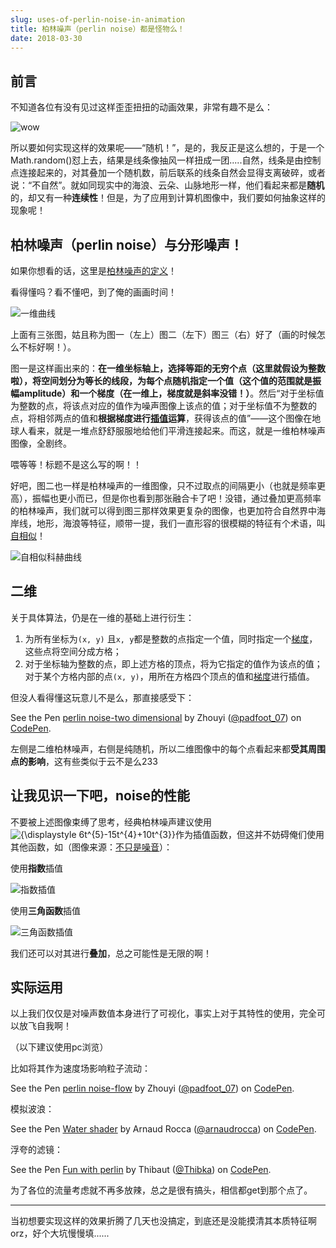 ```yaml
---
slug: uses-of-perlin-noise-in-animation
title: 柏林噪声（perlin noise）都是怪物么！
date: 2018-03-30
---
```


## 前言

不知道各位有没有见过这样歪歪扭扭的动画效果，非常有趣不是么：

![wow](https://p3zihuryc.bkt.clouddn.com/blogImg/twisted_line.gif)

所以要如何实现这样的效果呢——“随机！”，是的，我反正是这么想的，于是一个Math.random()怼上去，结果是线条像抽风一样扭成一团.....自然，线条是由控制点连接起来的，对其叠加一个随机数，前后联系的线条自然会显得支离破碎，或者说：“不自然”。就如同现实中的海浪、云朵、山脉地形一样，他们看起来都是**随机**的，却又有一种**连续性**！但是，为了应用到计算机图像中，我们要如何抽象这样的现象呢！

## 柏林噪声（perlin noise）与分形噪声！

如果你想看的话，这里是[柏林噪声的定义](https://zh.wikipedia.org/wiki/Perlin%E5%99%AA%E5%A3%B0)！

看得懂吗？看不懂吧，到了俺的画画时间！

![一维曲线](https://hukua-blog.oss-cn-beijing.aliyuncs.com/markdown-imgs/%E4%B8%80%E7%BB%B4%E6%9B%B2%E7%BA%BF.png)

上面有三张图，姑且称为图一（左上）图二（左下）图三（右）好了（画的时候怎么不标好啊！）。

图一是这样画出来的：**在一维坐标轴上，选择等距的无穷个点（这里就假设为整数啦），将空间划分为等长的线段，为每个点随机指定一个值（这个值的范围就是振幅amplitude）和一个梯度（在一维上，梯度就是斜率没错！）**。然后“对于坐标值为整数的点，将该点对应的值作为噪声图像上该点的值；对于坐标值不为整数的点，将相邻两点的值和**根据梯度进行[插值](https://zh.wikipedia.org/wiki/%E6%8F%92%E5%80%BC)运算**，获得该点的值”——这个图像在地球人看来，就是一堆点舒舒服服地给他们平滑连接起来。而这，就是一维柏林噪声图像，全剧终。

喂等等！标题不是这么写的啊！！

好吧，图二也一样是柏林噪声的一维图像，只不过取点的间隔更小（也就是频率更高），振幅也更小而已，但是你也看到那张融合卡了吧！没错，通过叠加更高频率的柏林噪声，我们就可以得到图三那样效果更复杂的图像，也更加符合自然界中海岸线，地形，海浪等特征，顺带一提，我们一直形容的很模糊的特征有个术语，叫[自相似](https://zh.wikipedia.org/wiki/%E8%87%AA%E7%9B%B8%E4%BC%BC)！

![自相似科赫曲线](https://upload.wikimedia.org/wikipedia/commons/6/65/Kochsim.gif)

## 二维

关于具体算法，仍是在一维的基础上进行衍生：

1. 为所有坐标为`(x, y)` 且`x, y`都是整数的点指定一个值，同时指定一个[梯度](https://zh.wikipedia.org/wiki/%E6%A2%AF%E5%BA%A6)，这些点将空间分成方格；
2. 对于坐标轴为整数的点，即上述方格的顶点，将为它指定的值作为该点的值；对于某个方格内部的点`(x, y)`，用所在方格四个顶点的值和[梯度](https://zh.wikipedia.org/wiki/%E6%A2%AF%E5%BA%A6)进行插值。

但没人看得懂这玩意儿不是么，那直接感受下：

<p data-height="265" data-theme-id="0" data-slug-hash="LdzLXR" data-default-tab="js,result" data-user="padfoot_07" data-embed-version="2" data-pen-title="perlin noise-two dimensional" class="codepen">See the Pen <a href="https://codepen.io/padfoot_07/pen/LdzLXR/">perlin noise-two dimensional</a> by Zhouyi (<a href="https://codepen.io/padfoot_07">@padfoot_07</a>) on <a href="https://codepen.io">CodePen</a>.</p>
<script async src="https://static.codepen.io/assets/embed/ei.js"></script>

左侧是二维柏林噪声，右侧是纯随机，所以二维图像中的每个点看起来都**受其周围点的影响**，这有些类似于云不是么233

## 让我见识一下吧，noise的性能

不要被上述图像束缚了思考，经典柏林噪声建议使用![{\displaystyle 6t^{5}-15t^{4}+10t^{3}}](https://wikimedia.org/api/rest_v1/media/math/render/svg/ed5b799e7d9cd423db6f533050ddfda181b4850b)作为插值函数，但这并不妨碍俺们使用其他函数，如（图像来源：[不只是噪音](https://zhuanlan.zhihu.com/p/22337544)）：

使用**指数**插值

![指数插值](https://hukua-blog.oss-cn-beijing.aliyuncs.com/markdown-imgs/%E6%8F%92%E5%80%BC1.jpg)

使用**三角函数**插值

![三角函数插值](https://hukua-blog.oss-cn-beijing.aliyuncs.com/markdown-imgs/%E6%8F%92%E5%80%BC2.jpg)

我们还可以对其进行**叠加**，总之可能性是无限的啊！

## 实际运用

以上我们仅仅是对噪声数值本身进行了可视化，事实上对于其特性的使用，完全可以放飞自我啊！

（以下建议使用pc浏览）

比如将其作为速度场影响粒子流动：

<p data-height="265" data-theme-id="0" data-slug-hash="XEePJb" data-default-tab="js,result" data-user="padfoot_07" data-embed-version="2" data-pen-title="perlin noise-flow" class="codepen">See the Pen <a href="https://codepen.io/padfoot_07/pen/XEePJb/">perlin noise-flow</a> by Zhouyi (<a href="https://codepen.io/padfoot_07">@padfoot_07</a>) on <a href="https://codepen.io">CodePen</a>.</p>
<script async src="https://static.codepen.io/assets/embed/ei.js"></script>

模拟波浪：

<p data-height="265" data-theme-id="0" data-slug-hash="dXzmYQ" data-default-tab="js,result" data-user="arnaudrocca" data-embed-version="2" data-pen-title="Water shader" class="codepen">See the Pen <a href="https://codepen.io/arnaudrocca/pen/dXzmYQ/">Water shader</a> by Arnaud Rocca (<a href="https://codepen.io/arnaudrocca">@arnaudrocca</a>) on <a href="https://codepen.io">CodePen</a>.</p>
<script async src="https://static.codepen.io/assets/embed/ei.js"></script>

浮夸的滤镜：

<p data-height="265" data-theme-id="0" data-slug-hash="YePWqG" data-default-tab="js,result" data-user="Thibka" data-embed-version="2" data-pen-title="Fun with perlin" class="codepen">See the Pen <a href="https://codepen.io/Thibka/pen/YePWqG/">Fun with perlin</a> by Thibaut (<a href="https://codepen.io/Thibka">@Thibka</a>) on <a href="https://codepen.io">CodePen</a>.</p>
<script async src="https://static.codepen.io/assets/embed/ei.js"></script>

为了各位的流量考虑就不再多放辣，总之是很有搞头，相信都get到那个点了。

------

当初想要实现这样的效果折腾了几天也没搞定，到底还是没能摸清其本质特征啊orz，好个大坑慢慢填......
